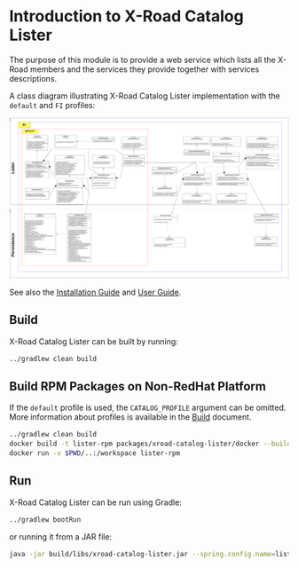 # Introduction to X-Road Catalog Lister

The purpose of this module is to provide a web service which lists all the X-Road members and the services they provide 
together with services descriptions.

A class diagram illustrating X-Road Catalog Lister implementation with the `default` and `FI` profiles:

![Catalog Service class diagram](img/class_diagram.png)

See also the [Installation Guide](../doc/xroad_catalog_installation_guide.md) and
[User Guide](../doc/xroad_catalog_user_guide.md).

## Build

X-Road Catalog Lister can be built by running:

```bash
../gradlew clean build
```

## Build RPM Packages on Non-RedHat Platform

If the `default` profile is used, the `CATALOG_PROFILE` argument can be omitted. More information about profiles is 
available in the [Build](../BUILD.md#profiles) document.

```bash
../gradlew clean build
docker build -t lister-rpm packages/xroad-catalog-lister/docker --build-arg CATALOG_PROFILE=<PROFILE>
docker run -v $PWD/..:/workspace lister-rpm
```

## Run

X-Road Catalog Lister can be run using Gradle:

```bash
../gradlew bootRun
```

or running it from a JAR file:

```bash
java -jar build/libs/xroad-catalog-lister.jar --spring.config.name=lister,catalogdb
```
